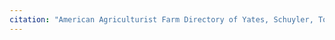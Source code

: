 ```yaml
---
citation: "American Agriculturist Farm Directory of Yates, Schuyler, Tompkins and Seneca Counties New York 1914. Orange Judd Company. p212"
---
```



